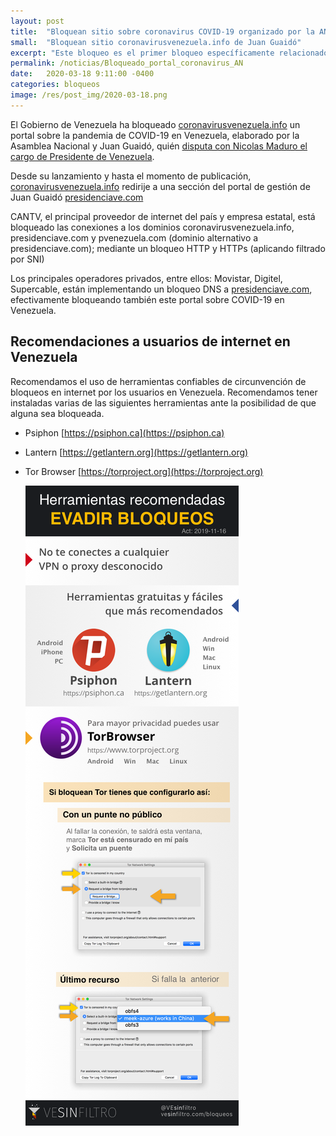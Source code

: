 ```yaml
---
layout: post
title:  "Bloquean sitio sobre coronavirus COVID-19 organizado por la AN y Juan Guaidó"
small:  "Bloquean sitio coronavirusvenezuela.info de Juan Guaidó"
excerpt: "Este bloqueo es el primer bloqueo específicamente relacionado a al crisis por COVID-19"
permalink: /noticias/Bloqueado_portal_coronavirus_AN
date:   2020-03-18 9:11:00 -0400
categories: bloqueos
image: /res/post_img/2020-03-18.png
---
```



El Gobierno de Venezuela ha bloqueado [coronavirusvenezuela.info](http://coronavirusvenezuela.info) un portal sobre la pandemia de COVID-19 en Venezuela, elaborado por la Asamblea Nacional y Juan Guaidó, quién [disputa con Nicolas Maduro el cargo de Presidente de Venezuela](https://en.wikipedia.org/wiki/2019_Venezuelan_presidential_crisis).

Desde su lanzamiento y hasta el momento de publicación, [coronavirusvenezuela.info](http://coronavirusvenezuela.info) redirije a una sección del portal de gestión de Juan Guaidó [presidenciave.com](http://presidenciave.com)

CANTV, el principal proveedor de internet del país y empresa estatal, está bloqueado las conexiones a los dominios coronavirusvenezuela.info, presidenciave.com y pvenezuela.com (dominio alternativo a presidenciave.com); mediante un bloqueo HTTP y HTTPs (aplicando filtrado por SNI)

Los principales operadores privados, entre ellos: Movistar, Digitel, Supercable, están implementando un bloqueo DNS a [presidenciave.com](http://presidenciave.com), efectivamente bloqueando también este portal sobre COVID-19 en Venezuela.

## Recomendaciones a usuarios de internet en Venezuela

Recomendamos el uso de herramientas confiables de circunvención de
bloqueos en internet por los usuarios en Venezuela. Recomendamos tener instaladas varias de las
siguientes herramientas ante la posibilidad de que alguna sea bloqueada.

-   Psiphon [https://psiphon.ca](https://psiphon.ca)

-   Lantern [https://getlantern.org](https://getlantern.org)

-   Tor Browser [https://torproject.org](https://torproject.org)

    ![](/res/img/tecnicas_evadir_bloqueos.png)
